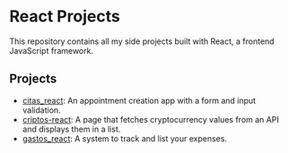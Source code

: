 # React Projects

This repository contains all my side projects built with React, a frontend JavaScript framework.

## Projects

- [citas_react](./citas_react): An appointment creation app with a form and input validation.
- [criptos-react](./criptos-react): A page that fetches cryptocurrency values from an API and displays them in a list.
- [gastos_react](./gastos_react): A system to track and list your expenses.

